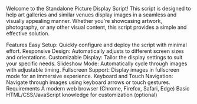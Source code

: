 Welcome to the Standalone Picture Display Script! This script is designed to help art galleries and similar venues display images in a seamless and visually appealing manner. Whether you're showcasing artwork, photography, or any other visual content, this script provides a simple and effective solution.

Features
Easy Setup: Quickly configure and deploy the script with minimal effort.
Responsive Design: Automatically adjusts to different screen sizes and orientations.
Customizable Display: Tailor the display settings to suit your specific needs.
Slideshow Mode: Automatically cycle through images with adjustable timing.
Fullscreen Support: Display images in fullscreen mode for an immersive experience.
Keyboard and Touch Navigation: Navigate through images using keyboard arrows or touch gestures.
Requirements
A modern web browser (Chrome, Firefox, Safari, Edge)
Basic HTML/CSS/JavaScript knowledge for customization (optional)
